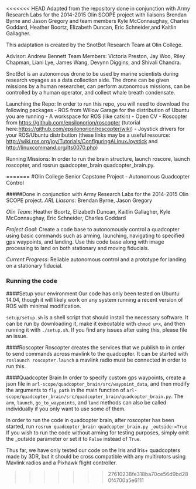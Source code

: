 <<<<<<< HEAD
Adapted from the repository done in conjunction with Army Research Labs for the 2014-2015 Olin SCOPE project with liaisons Brendan Byrne and Jason Gregory and team members Kyle McConnaughay, Charles Goddard, Heather Boortz, Elizabeth Duncan, Eric Schneider,and Kaitlin Gallagher.

This adaptation is created by the SnotBot Research Team at Olin College.

Advisor: Andrew Bennett
Team Members: Victoria Preston, Jay Woo, Riley Chapman, Liani Lye, James Wang, Devynn Diggins, and Shivali Chandra.

SnotBot is an autonomous drone to be used by marine scientists during research voyages as a data collection aide.  The drone can be given missions by a human researcher, can perform autonomous missions, can be controlled by a human operator, and collect whale breath condensate.


Launching the Repo:
In order to run this repo, you will need to download the following packages
		- ROS from Willow Garage for the distribution of Ubuntu you are running
		- A workspace for ROS (like catkin)
		- Open CV
		- Roscopter from https://github.com/epsilonorion/roscopter (tutorial here:https://github.com/epsilonorion/roscopter/wiki)
		- Joystick drivers for your ROS/Ubuntu distribution (these links may be a useful resource: http://wiki.ros.org/joy/Tutorials/ConfiguringALinuxJoystick and http://linuxcommand.org/lts0070.php)

Running Missions:
In order to run the brain structure, launch roscore, launch roscopter, and rosrun quadcopter_brain quadcopter_brain.py.


=======
#Olin College Senior Capstone Project - Autonomous Quadcopter Control

#####Done in conjunction with Army Research Labs for the 2014-2015 Olin SCOPE project.
*ARL Liasons*: Brendan Byrne, Jason Gregory

*Olin Team*: Heather Boortz, Elizabeth Duncan, Kaitlin Gallagher, Kyle McConnaughay, Eric Schneider, Charles Goddard

*Project Goal*: Create a code base to autonomously control a quadcopter using basic commands such as arming, launching, navigating to specified gps waypoints, and landing. Use this code base along with image processing to land on both stationary and moving fiducials.

*Current Progress*: Reliable autonomous control and a prototype for landing on a stationary fiducial.

### Running the code
####Setup your environment
Our code has only been tested on Ubuntu 14.04, though it will likely work on any system running a recent version of ROS with minimal modification.

`setup/setup.sh` is a shell script that should install the necessary software. It can be run by downloading it, make it executable with `chmod u+x`, and then running it with `./setup.sh`. If you find any issues after using this, please file an issue.

####Roscopter
Roscopter creates the services that we publish to in order to send commands across mavlink to the quadcopter. It can be started with 
```roslaunch roscopter.launch```
a mavlink radio must be connected in order to run this.

####Quadcopter Brain
In order to specify custom gps waypoints, create a json file in `arl-scope/quadcopter_brain/src/waypoint_data`, and then modify the arguments to `fly_path` in the main function of `arl-scope/quadcopter_brain/src/quadcopter_brain/quadcopter_brain.py`. The `arm`, `launch`, `go_to_waypoints`, and `land` methods can also be called individually if you only want to use some of them.

In order to run the code in quadcopter brain, after roscopter has been started, run
```rosrun quadcopter_brain quadcopter_brain.py _outside:=True```
If you wish to run the code without arming for testing purposes, simply omit the _outside parameter or set it to `False` instead of `True`.

Thus far, we have only tested our code on the Iris and Iris+ quadcopters made by 3DR, but it should be cross compatible with any multirotors using Mavlink radios and a Pixhawk flight controller.
>>>>>>> 27610238fe318ba70ce56d9bd280f4700a5e6111
